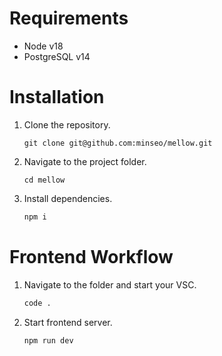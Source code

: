 # Requirements
- Node v18
- PostgreSQL v14

# Installation
1. Clone the repository.
   ```
   git clone git@github.com:minseo/mellow.git
   ```
2. Navigate to the project folder.
   ```
   cd mellow
   ```
3. Install dependencies.
   ```bash
   npm i
   ```

# Frontend Workflow
1. Navigate to the folder and start your VSC.
   ```bash
   code .
   ```

2. Start frontend server.
   ```bash
   npm run dev
   ```
